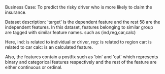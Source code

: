 Business Case: To predict the risky driver who is more likely to claim the insurance.

Dataset description: 'target' is the dependent feature and the rest 58 are the independent features. In this dataset, features belonging to similar group are tagged with similar feature names. such as (ind,reg,car,calc)

Here, ind: is related to individual or driver, reg: is related to region car: is related to car calc: is an calculated feature.

Also, the features contain a postfix such as 'bin' and 'cat' which represents binary and categorical features respectively and the rest of the feature are either continuous or ordinal.
